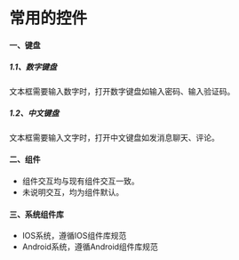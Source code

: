 # 常用的控件

#### 一、键盘

##### 1.1、数字键盘

文本框需要输入数字时，打开数字键盘如输入密码、输入验证码。

##### 1.2、中文键盘

文本框需要输入文字时，打开中文键盘如发消息聊天、评论。

#### 二、组件

* 组件交互均与现有组件交互一致。
* 未说明交互，均为组件默认。

#### 三、系统组件库

* IOS系统，遵循IOS组件库规范
* Android系统，遵循Android组件库规范



